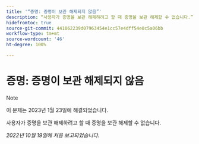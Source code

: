 ```yaml
---
title: '“증명: 증명이 보관 해제되지 않음”'
description: “사용자가 증명을 보관 해제하려고 할 때 증명을 보관 해제할 수 없습니다.”
hidefromtoc: true
source-git-commit: 441062239d07963454e1cc57e4dff54e0c5a06bb
workflow-type: tm+mt
source-wordcount: '46'
ht-degree: 100%

---
```



# 증명: 증명이 보관 해제되지 않음

>[!NOTE]
>
>이 문제는 2023년 1월 23일에 해결되었습니다.

사용자가 증명을 보관 해제하려고 할 때 증명을 보관 해제할 수 없습니다.

_2022년 10월 19일에 처음 보고되었습니다._


